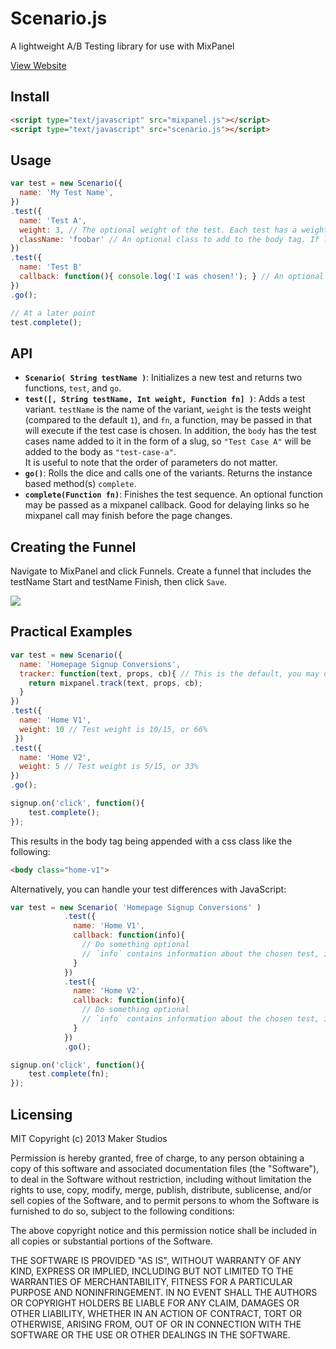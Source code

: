 Scenario.js
===========

A lightweight A/B Testing library for use with MixPanel

<a href="http://makerstudios.github.io/Scenario.js/" target="_blank">View Website</a>

## Install

```html
<script type="text/javascript" src="mixpanel.js"></script>
<script type="text/javascript" src="scenario.js"></script>
```

## Usage

```javascript
var test = new Scenario({
  name: 'My Test Name',
})
.test({
  name: 'Test A',
  weight: 3, // The optional weight of the test. Each test has a weight of 1 by default
  className: 'foobar' // An optional class to add to the body tag. If left empty, the test name will be turned into a slug (i.e. "test-a")
})
.test({
  name: 'Test B'
  callback: function(){ console.log('I was chosen!'); } // An optional callback if the test is chosen
})
.go();

// At a later point
test.complete();
```

## API

* <b>`Scenario( String testName )`</b>: Initializes a new test and returns two functions, `test`, and `go`.
* <b>`test([, String testName, Int weight, Function fn] )`</b>: Adds a test variant. `testName` is the name of the variant, `weight` is the tests weight (compared to the default `1`), and `fn`, a function, may be passed in that will execute if the test case is chosen. In addition, the `body` has the test cases name added to it in the form of a slug, so `"Test Case A"` will be added to the body as `"test-case-a"`. <br />It is useful to note that the order of parameters do not matter.
* <b>`go()`</b>: Rolls the dice and calls one of the variants. Returns the instance based method(s) `complete`.
* <b>`complete(Function fn)`</b>: Finishes the test sequence. An optional function may be passed as a mixpanel callback. Good for delaying links so he mixpanel call may finish before the page changes.


## Creating the Funnel

Navigate to MixPanel and click Funnels. Create a funnel that includes the testName Start and testName Finish, then click `Save`.

<img src="http://i.imgur.com/PvazGJc.png">

## Practical Examples

```javascript
var test = new Scenario({
  name: 'Homepage Signup Conversions',
  tracker: function(text, props, cb){ // This is the default, you may omit it
    return mixpanel.track(text, props, cb);
  }
})
.test({
  name: 'Home V1',
  weight: 10 // Test weight is 10/15, or 66%
 })
.test({
  name: 'Home V2',
  weight: 5 // Test weight is 5/15, or 33%
})
.go();

signup.on('click', function(){
    test.complete();
});
```

This results in the body tag being appended with a css class like the following:

```html
<body class="home-v1">
```

Alternatively, you can handle your test differences with JavaScript:

```javascript
var test = new Scenario( 'Homepage Signup Conversions' )
            .test({
              name: 'Home V1',
              callback: function(info){
                // Do something optional
                // `info` contains information about the chosen test, including weights and odds
              }
            })
            .test({
              name: 'Home V2',
              callback: function(info){
                // Do something optional
                // `info` contains information about the chosen test, including weights and odds
              }
            })
            .go();

signup.on('click', function(){
    test.complete(fn);
});
```


## Licensing
MIT
Copyright (c) 2013 Maker Studios

Permission is hereby granted, free of charge, to any person obtaining a copy
of this software and associated documentation files (the "Software"), to deal
in the Software without restriction, including without limitation the rights
to use, copy, modify, merge, publish, distribute, sublicense, and/or sell
copies of the Software, and to permit persons to whom the Software is
furnished to do so, subject to the following conditions:

The above copyright notice and this permission notice shall be included in
all copies or substantial portions of the Software.

THE SOFTWARE IS PROVIDED "AS IS", WITHOUT WARRANTY OF ANY KIND, EXPRESS OR
IMPLIED, INCLUDING BUT NOT LIMITED TO THE WARRANTIES OF MERCHANTABILITY,
FITNESS FOR A PARTICULAR PURPOSE AND NONINFRINGEMENT. IN NO EVENT SHALL THE
AUTHORS OR COPYRIGHT HOLDERS BE LIABLE FOR ANY CLAIM, DAMAGES OR OTHER
LIABILITY, WHETHER IN AN ACTION OF CONTRACT, TORT OR OTHERWISE, ARISING FROM,
OUT OF OR IN CONNECTION WITH THE SOFTWARE OR THE USE OR OTHER DEALINGS IN
THE SOFTWARE.
